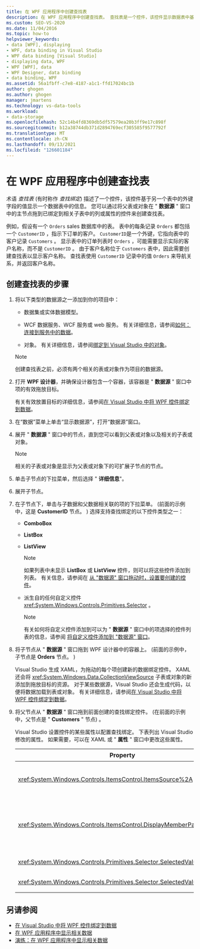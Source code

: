 ```yaml
---
title: 在 WPF 应用程序中创建查找表
description: 在 WPF 应用程序中创建查找表。 查找表是一个控件，该控件显示数据表中基于另一个表中的外键字段值的信息。
ms.custom: SEO-VS-2020
ms.date: 11/04/2016
ms.topic: how-to
helpviewer_keywords:
- data [WPF], displaying
- WPF, data binding in Visual Studio
- WPF data binding [Visual Studio]
- displaying data, WPF
- WPF [WPF], data
- WPF Designer, data binding
- data binding, WPF
ms.assetid: 56a1fbff-c7e8-4187-a1c1-ffd17024bc1b
author: ghogen
ms.author: ghogen
manager: jmartens
ms.technology: vs-data-tools
ms.workload:
- data-storage
ms.openlocfilehash: 52c14b4fd8369db5df57579ea20b3ff9e17c898f
ms.sourcegitcommit: b12a38744db371d2894769ecf305585f9577792f
ms.translationtype: MT
ms.contentlocale: zh-CN
ms.lasthandoff: 09/13/2021
ms.locfileid: "126601184"
---
```

# <a name="create-lookup-tables-in-wpf-applications"></a>在 WPF 应用程序中创建查找表

术语 *查找表* (有时称作 *查找绑定*) 描述了一个控件，该控件基于另一个表中的外键字段的值显示一个数据表中的信息。 您可以通过将父表或对象在 " **数据源** " 窗口中的主节点拖到已绑定到相关子表中的列或属性的控件来创建查找表。

例如，假设有一个 `Orders` sales 数据库中的表。 表中的每条记录 `Orders` 都包括一个 `CustomerID` ，指示下订单的客户。 `CustomerID`是一个外键，它指向表中的客户记录 `Customers` 。 显示表中的订单列表时 `Orders` ，可能需要显示实际的客户名称，而不是 `CustomerID` 。 由于客户名称位于 `Customers` 表中，因此需要创建查找表以显示客户名称。 查找表使用 `CustomerID` 记录中的值 `Orders` 来导航关系，并返回客户名称。

## <a name="to-create-a-lookup-table"></a>创建查找表的步骤

1. 将以下类型的数据源之一添加到你的项目中：

    - 数据集或实体数据模型。

    - WCF 数据服务、WCF 服务或 web 服务。 有关详细信息，请参阅[如何：连接到服务中的数据](../data-tools/how-to-connect-to-data-in-a-service.md)。

    - 对象。 有关详细信息，请参阅[绑定到 Visual Studio 中的对象](bind-objects-in-visual-studio.md)。

    > [!NOTE]
    > 创建查找表之前，必须有两个相关的表或对象作为项目的数据源。

2. 打开 **WPF 设计器**，并确保设计器包含一个容器，该容器是 " **数据源** " 窗口中项的有效拖放目标。

     有关有效放置目标的详细信息，请参阅[在 Visual Studio 中将 WPF 控件绑定到数据](../data-tools/bind-wpf-controls-to-data-in-visual-studio.md)。

3. 在“数据”菜单上单击“显示数据源”，打开“数据源”窗口。

4. 展开 " **数据源** " 窗口中的节点，直到您可以看到父表或对象以及相关的子表或对象。

    > [!NOTE]
    > 相关的子表或对象是显示为父表或对象下的可扩展子节点的节点。

5. 单击子节点的下拉菜单，然后选择 " **详细信息**"。

6. 展开子节点。

7. 在子节点下，单击与子数据和父数据相关联的项的下拉菜单。  (前面的示例中，这是 **CustomerID** 节点。 ) 选择支持查找绑定的以下控件类型之一：

    - **ComboBox**

    - **ListBox**

    - **ListView**

        > [!NOTE]
        > 如果列表中未显示 **ListBox** 或 **ListView** 控件，则可以将这些控件添加到列表。 有关信息，请参阅在 [从 "数据源" 窗口拖动时，设置要创建的控件](../data-tools/set-the-control-to-be-created-when-dragging-from-the-data-sources-window.md)。

    - 派生自的任何自定义控件 <xref:System.Windows.Controls.Primitives.Selector> 。

        > [!NOTE]
        > 有关如何将自定义控件添加到可以为 " **数据源** " 窗口中的项选择的控件列表的信息，请参阅 [将自定义控件添加到 "数据源" 窗口](../data-tools/add-custom-controls-to-the-data-sources-window.md)。

8. 将子节点从 " **数据源** " 窗口拖到 WPF 设计器中的容器上。  (前面的示例中，子节点是 **Orders** 节点。 ) 

     Visual Studio 生成 XAML，为拖动的每个项创建新的数据绑定控件。 XAML 还会将 <xref:System.Windows.Data.CollectionViewSource> 子表或对象的新添加到拖放目标的资源。 对于某些数据源，Visual Studio 还会生成代码，以便将数据加载到表或对象。 有关详细信息，请参阅[在 Visual Studio 中将 WPF 控件绑定到数据](../data-tools/bind-wpf-controls-to-data-in-visual-studio.md)。

9. 将父节点从 " **数据源** " 窗口拖到前面创建的查找绑定控件。  (在前面的示例中，父节点是 " **Customers** " 节点) 。

     Visual Studio 设置控件的某些属性以配置查找绑定。 下表列出 Visual Studio 修改的属性。 如果需要，可以在 XAML 或 " **属性** " 窗口中更改这些属性。

    |Property|设置说明|
    |--------------| - |
    |<xref:System.Windows.Controls.ItemsControl.ItemsSource%2A>|此属性指定用于获取控件中显示的数据的集合或绑定。 Visual Studio 将此属性设置为 <xref:System.Windows.Data.CollectionViewSource> 拖动到控件的父数据的。|
    |<xref:System.Windows.Controls.ItemsControl.DisplayMemberPath%2A>|此属性指定控件中显示的数据项的路径。 Visual Studio 将此属性设置为父数据中具有字符串数据类型的第一列或属性。<br /><br /> 如果要在父数据中显示不同的列或属性，请将此属性更改为其他属性的路径。|
    |<xref:System.Windows.Controls.Primitives.Selector.SelectedValue%2A>|Visual Studio 将此属性绑定到拖到设计器中的子数据的列或属性。 这是父数据的外键。|
    |<xref:System.Windows.Controls.Primitives.Selector.SelectedValuePath%2A>|Visual Studio 将此属性设置为子数据（父数据的外键）的列或属性的路径。|

## <a name="see-also"></a>另请参阅

- [在 Visual Studio 中将 WPF 控件绑定到数据](../data-tools/bind-wpf-controls-to-data-in-visual-studio.md)
- [在 WPF 应用程序中显示相关数据](../data-tools/display-related-data-in-wpf-applications.md)
- [演练：在 WPF 应用程序中显示相关数据](../data-tools/display-related-data-in-wpf-applications.md)
